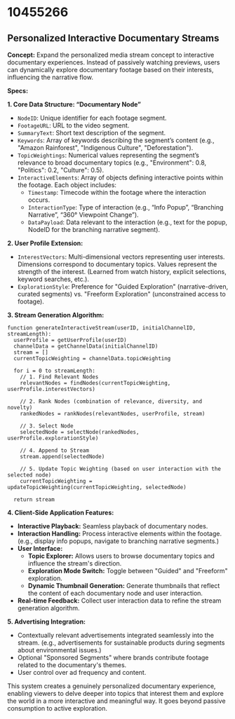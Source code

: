 # 10455266

## Personalized Interactive Documentary Streams

**Concept:** Expand the personalized media stream concept to interactive documentary experiences. Instead of passively watching previews, users can dynamically explore documentary footage based on their interests, influencing the narrative flow.

**Specs:**

**1. Core Data Structure: “Documentary Node”**

*   `NodeID`: Unique identifier for each footage segment.
*   `FootageURL`: URL to the video segment.
*   `SummaryText`: Short text description of the segment.
*   `Keywords`: Array of keywords describing the segment’s content (e.g., "Amazon Rainforest", "Indigenous Culture", "Deforestation").
*   `TopicWeightings`: Numerical values representing the segment’s relevance to broad documentary topics (e.g., "Environment": 0.8, "Politics": 0.2, "Culture": 0.5).
*   `InteractiveElements`:  Array of objects defining interactive points within the footage. Each object includes:
    *   `Timestamp`: Timecode within the footage where the interaction occurs.
    *   `InteractionType`: Type of interaction (e.g., “Info Popup”, “Branching Narrative”, “360° Viewpoint Change”).
    *   `DataPayload`:  Data relevant to the interaction (e.g., text for the popup, NodeID for the branching narrative segment).

**2. User Profile Extension:**

*   `InterestVectors`:  Multi-dimensional vectors representing user interests. Dimensions correspond to documentary topics. Values represent the strength of the interest. (Learned from watch history, explicit selections, keyword searches, etc.).
*   `ExplorationStyle`:  Preference for "Guided Exploration" (narrative-driven, curated segments) vs. "Freeform Exploration" (unconstrained access to footage).

**3. Stream Generation Algorithm:**

```pseudocode
function generateInteractiveStream(userID, initialChannelID, streamLength):
  userProfile = getUserProfile(userID)
  channelData = getChannelData(initialChannelID)
  stream = []
  currentTopicWeighting = channelData.topicWeighting

  for i = 0 to streamLength:
    // 1. Find Relevant Nodes
    relevantNodes = findNodes(currentTopicWeighting, userProfile.interestVectors)

    // 2. Rank Nodes (combination of relevance, diversity, and novelty)
    rankedNodes = rankNodes(relevantNodes, userProfile, stream)

    // 3. Select Node
    selectedNode = selectNode(rankedNodes, userProfile.explorationStyle)

    // 4. Append to Stream
    stream.append(selectedNode)

    // 5. Update Topic Weighting (based on user interaction with the selected node)
    currentTopicWeighting = updateTopicWeighting(currentTopicWeighting, selectedNode)

  return stream
```

**4. Client-Side Application Features:**

*   **Interactive Playback:** Seamless playback of documentary nodes.
*   **Interaction Handling:**  Process interactive elements within the footage. (e.g., display info popups, navigate to branching narrative segments.)
*   **User Interface:**
    *   **Topic Explorer:**  Allows users to browse documentary topics and influence the stream's direction.
    *   **Exploration Mode Switch:**  Toggle between "Guided" and "Freeform" exploration.
    *   **Dynamic Thumbnail Generation:** Generate thumbnails that reflect the content of each documentary node and user interaction.
*   **Real-time Feedback:**  Collect user interaction data to refine the stream generation algorithm.

**5.  Advertising Integration:**

*   Contextually relevant advertisements integrated seamlessly into the stream. (e.g., advertisements for sustainable products during segments about environmental issues.)
*   Optional "Sponsored Segments" where brands contribute footage related to the documentary's themes.
*   User control over ad frequency and content.

This system creates a genuinely personalized documentary experience, enabling viewers to delve deeper into topics that interest them and explore the world in a more interactive and meaningful way. It goes beyond passive consumption to active exploration.